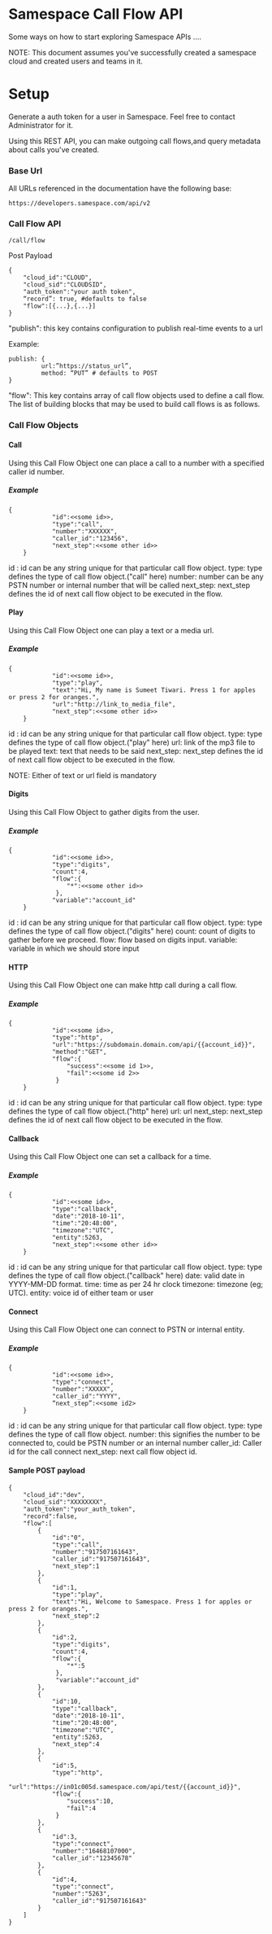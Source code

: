 # Samespace Call Flow API

Some ways on how to start exploring Samespace APIs ....

NOTE: This document assumes you've successfully created a samespace cloud and created users and teams in it.

# Setup

Generate a auth token for a user in Samespace.  Feel free to contact Administrator for it.

Using this REST API, you can make outgoing call flows,and query metadata about calls you've created. 

### Base Url

All URLs referenced in the documentation have the following base:

```https://developers.samespace.com/api/v2```


### Call Flow API

```/call/flow```

Post Payload

```
{
	"cloud_id":"CLOUD",
	"cloud_sid":"CLOUDSID",
	"auth_token":"your auth token",
	“record”: true, #defaults to false
	"flow":[{...},{...}]
}
```

"publish": this key contains configuration to publish real-time events to a url 

 Example: 
 ```
 publish: {
		  url:”https://status_url”,
		  method: “PUT” # defaults to POST 
}
```

"flow": This key contains array of call flow objects used to define a call flow. The list of building blocks that may be used to build call flows is as follows.

### Call Flow Objects

#### Call

Using this Call Flow Object one can place a call to a number with a  specified caller id number.

##### Example
```
{
			"id":<<some id>>,
			"type":"call",
			"number":"XXXXXX",
			"caller_id":"123456",
			"next_step":<<some other id>>
	}
```
id : id can be any string unique for that particular call flow object.
type: type defines the type of call flow object.("call" here)
number: number can be any PSTN number or internal number that will be called
next_step: next_step defines the id of next call flow object to be executed in the flow.

#### Play

Using this Call Flow Object one can play a text or a media url.

##### Example
```
{
			"id":<<some id>>,
			"type":"play",
			"text":"Hi, My name is Sumeet Tiwari. Press 1 for apples or press 2 for oranges.",
            "url":"http://link_to_media_file",
			"next_step":<<some other id>>
	}
```
id : id can be any string unique for that particular call flow object.
type: type defines the type of call flow object.("play" here)
url: link of the mp3 file to be played
text: text that needs to be said
next_step: next_step defines the id of next call flow object to be executed in the flow.

NOTE: Either of text or url field is mandatory

#### Digits

Using this Call Flow Object to gather digits from the user.

##### Example
```
{
            "id":<<some id>>,
			"type":"digits",
			"count":4,
			"flow":{
				"*":<<some other id>>
			 },
			"variable":"account_id"
	}
```
id : id can be any string unique for that particular call flow object.
type: type defines the type of call flow object.("digits" here)
count: count of digits to gather before we proceed.
flow: flow based on digits input.
variable: variable in which we should store input

#### HTTP

Using this Call Flow Object one can make http call during a call flow.

##### Example
```
{
			"id":<<some id>>,
			"type":"http",
			"url":"https://subdomain.domain.com/api/{{account_id}}",
            "method":"GET",
			"flow":{
				"success":<<some id 1>>,
				"fail":<<some id 2>>
			 }
	}
```
id : id can be any string unique for that particular call flow object.
type: type defines the type of call flow object.("http" here)
url: url 
next_step: next_step defines the id of next call flow object to be executed in the flow.

#### Callback

Using this Call Flow Object one can set a callback for a time.

##### Example
```
{
			"id":<<some id>>,
			"type":"callback",
			"date":"2018-10-11",
			"time":"20:48:00",
			"timezone":"UTC",
			"entity":5263,
			"next_step":<<some other id>>
	}
```
id : id can be any string unique for that particular call flow object.
type: type defines the type of call flow object.("callback" here)
date: valid date in YYYY-MM-DD format.
time: time as per 24 hr clock
timezone: timezone (eg; UTC).
entity: voice id of either team or user

#### Connect

Using this Call Flow Object one can connect to PSTN or internal entity.

##### Example
```
{
		    "id":<<some id>>,
			"type":"connect",
			"number":"XXXXX",
			"caller_id":"YYYY",
			“next_step”:<<some id2>
	}
```
id : id can be any string unique for that particular call flow object.
type: type defines the type of call flow object.
number: this signifies the number to be connected to, could be PSTN number or an internal number
caller_id: Caller id for the call connect
next_step: next call flow object id.

#### Sample POST payload
```
{
	"cloud_id":"dev",
	"cloud_sid":"XXXXXXXX",
	"auth_token":"your_auth_token",
	"record":false,
	"flow":[
		{
			"id":"0",
			"type":"call",
			"number":"917507161643",
			"caller_id":"917507161643",
			"next_step":1
		},
		{
			"id":1,
			"type":"play",
			"text":"Hi, Welcome to Samespace. Press 1 for apples or press 2 for oranges.",
			"next_step":2
		},
		{
			"id":2,
			"type":"digits",
			"count":4,
			"flow":{
				"*":5
			 },
			 "variable":"account_id"
		},
		{
			"id":10,
			"type":"callback",
			"date":"2018-10-11",
			"time":"20:48:00",
			"timezone":"UTC",
			"entity":5263,
			"next_step":4
		},
		{
			"id":5,
			"type":"http",
			"url":"https://in01c005d.samespace.com/api/test/{{account_id}}",
			"flow":{
				"success":10,
				"fail":4
			 }
		},
		{
			"id":3,
			"type":"connect",
			"number":"16468107000",
			"caller_id":"12345678"
		},	
		{
			"id":4,
			"type":"connect",
			"number":"5263",
			"caller_id":"917507161643"
		}
	]
}
```
